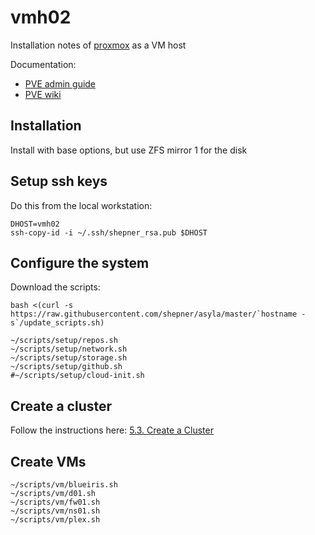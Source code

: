 # vmh02

Installation notes of [proxmox](https://proxmox.com/en/) as a VM host

Documentation:

* [PVE admin guide](https://pve.proxmox.com/pve-docs/pve-admin-guide.html)
* [PVE wiki](https://pve.proxmox.com/wiki/Main_Page)

## Installation

Install with base options, but use ZFS mirror 1 for the disk

## Setup ssh keys

Do this from the local workstation:

``` shell
DHOST=vmh02
ssh-copy-id -i ~/.ssh/shepner_rsa.pub $DHOST
```

## Configure the system

Download the scripts:

``` shell
bash <(curl -s https://raw.githubusercontent.com/shepner/asyla/master/`hostname -s`/update_scripts.sh)

~/scripts/setup/repos.sh
~/scripts/setup/network.sh
~/scripts/setup/storage.sh
~/scripts/setup/github.sh
#~/scripts/setup/cloud-init.sh
```

## Create a cluster

Follow the instructions here: [5.3. Create a Cluster](https://pve.proxmox.com/pve-docs/pve-admin-guide.html#pvecm_create_cluster)

## Create VMs

``` shell
~/scripts/vm/blueiris.sh
~/scripts/vm/d01.sh
~/scripts/vm/fw01.sh
~/scripts/vm/ns01.sh
~/scripts/vm/plex.sh
```


